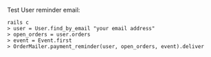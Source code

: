 Test User reminder email:

    rails c
    > user = User.find_by_email "your email address"
    > open_orders = user.orders
    > event = Event.first
    > OrderMailer.payment_reminder(user, open_orders, event).deliver
